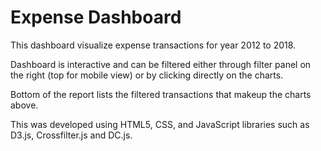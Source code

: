 # Expense Dashboard
This dashboard visualize expense transactions for year 2012 to 2018.

Dashboard is interactive and can be filtered either through filter panel on the right (top for mobile view) or by clicking directly on the charts.

Bottom of the report lists the filtered transactions that makeup the charts above.

This was developed using HTML5, CSS, and JavaScript libraries such as D3.js, Crossfilter.js and DC.js.
